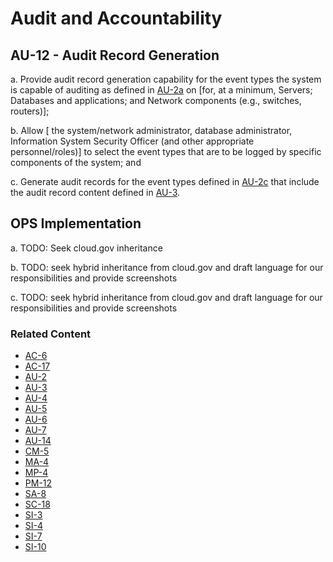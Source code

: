 # Audit and Accountability
## AU-12 - Audit Record Generation

a. Provide audit record generation capability for the event types the system is capable of auditing as defined in [AU-2a](au-2/index.md) on [for, at a minimum, Servers; Databases and applications; and Network components (e.g., switches, routers)];

b. Allow [ the system/network administrator, database administrator, Information System Security Officer (and other appropriate personnel/roles)] to select the event types that are to be logged by specific components of the system; and

c. Generate audit records for the event types defined in [AU-2c](au-2/index.md) that include the audit record content defined in [AU-3](au-3/index.md).

## OPS Implementation

a. TODO: Seek cloud.gov inheritance

b. TODO: seek hybrid inheritance from cloud.gov and draft language for our responsibilities and provide screenshots

c. TODO: seek hybrid inheritance from cloud.gov and draft language for our responsibilities and provide screenshots

### Related Content

* [AC-6](../ac-06/index.md)
* [AC-17](../ac-17/index.md)
* [AU-2](../au-2/index.md)
* [AU-3](../au-03/index.md)
* [AU-4](../au-04/index.md)
* [AU-5](../au-05/index.md)
* [AU-6](../au-06/index.md)
* [AU-7](../au-07/index.md)
* [AU-14](../au-14/index.md)
* [CM-5](../ia-4/index.md)
* [MA-4](../ma-4/index.md)
* [MP-4](../mp-4/index.md)
* [PM-12](../pm-12/index.md)
* [SA-8](../sa-8/index.md)
* [SC-18](../sc-18/index.md)
* [SI-3](../si-3/index.md)
* [SI-4](../si-4/index.md)
* [SI-7](../si-7/index.md)
* [SI-10](../si-10/index.md)
